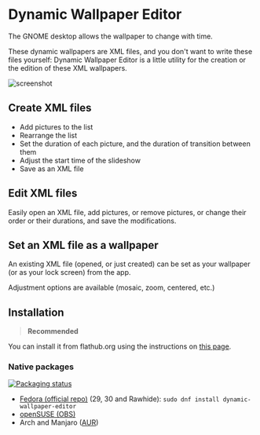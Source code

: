 # Dynamic Wallpaper Editor

The GNOME desktop allows the wallpaper to change with time.

These dynamic wallpapers are XML files, and you don't want to write these files
yourself: Dynamic Wallpaper Editor is a little utility for the creation or the
edition of these XML wallpapers.

![screenshot](https://raw.githubusercontent.com/maoschanz/dynamic-wallpaper-editor/master/help/C/figures/screenshot.png)

## Create XML files

- Add pictures to the list
- Rearrange the list
- Set the duration of each picture, and the duration of transition between them
- Adjust the start time of the slideshow
- Save as an XML file

## Edit XML files

Easily open an XML file, add pictures, or remove pictures, or change their order
or their durations, and save the modifications.

## Set an XML file as a wallpaper

An existing XML file (opened, or just created) can be set as your wallpaper (or
as your lock screen) from the app.

Adjustment options are available (mosaic, zoom, centered, etc.)

## Installation

>**Recommended**

You can install it from flathub.org using the instructions on [this page](https://flathub.org/apps/details/com.github.maoschanz.DynamicWallpaperEditor).

### Native packages

[![Packaging status](https://repology.org/badge/vertical-allrepos/dynamic-wallpaper-editor.svg)](https://repology.org/project/dynamic-wallpaper-editor/versions)

- [Fedora (official repo)](https://apps.fedoraproject.org/packages/dynamic-wallpaper-editor) (29, 30 and Rawhide): `sudo dnf install dynamic-wallpaper-editor`
- [openSUSE (OBS)](https://software.opensuse.org//download.html?project=home%3ADead_Mozay&package=dynamic-wallpaper-editor)
- Arch and Manjaro ([AUR](https://aur.archlinux.org/packages/dynamic-wallpaper-editor))